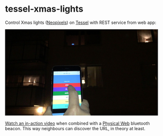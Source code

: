 tessel-xmas-lights
==================

Control Xmas lights ([Neopixels](http://www.adafruit.com/category/168)) on [Tessel](https://tessel.io) with REST service from web app:

![Control Xmas lights](https://raw.githubusercontent.com/dermike/tessel-xmas-lights/master/screenshot.jpg)

[Watch an in-action video](https://www.youtube.com/watch?v=VnEiBVFzSf0) when combined with a [Physical Web](http://github.com/google/physical-web) bluetooth beacon. This way neighbours can discover the URL, in theory at least.
